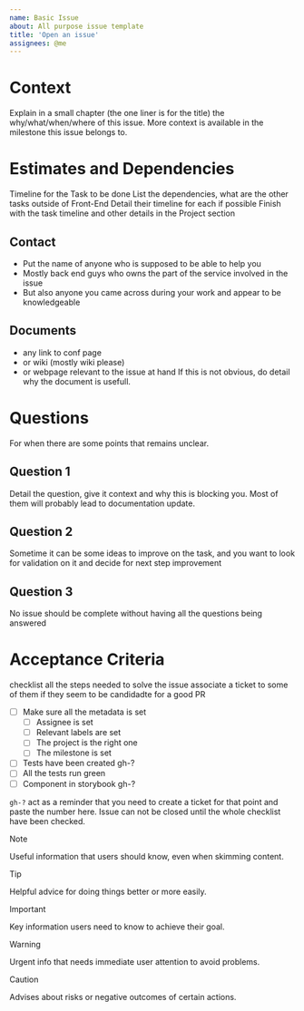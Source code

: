 ```yaml
---
name: Basic Issue
about: All purpose issue template
title: 'Open an issue'
assignees: @me
---
```


# Context

Explain in a small chapter (the one liner is for the title) the why/what/when/where of this issue.
More context is available in the milestone this issue belongs to.

# Estimates and Dependencies

Timeline for the Task to be done
List the dependencies, what are the other tasks outside of Front-End
Detail their timeline for each if possible
Finish with the task timeline and other details in the Project section

## Contact

- Put the name of anyone who is supposed to be able to help you
- Mostly back end guys who owns the part of the service involved in the issue
- But also anyone you came across during your work and appear to be knowledgeable

## Documents

- any link to conf page
- or wiki (mostly wiki please)
- or webpage relevant to the issue at hand
  If this is not obvious, do detail why the document is usefull.

# Questions

For when there are some points that remains unclear.

## Question 1

Detail the question, give it context and why this is blocking you.
Most of them will probably lead to documentation update.

## Question 2

Sometime it can be some ideas to improve on the task, and you want
to look for validation on it and decide for next step improvement

## Question 3

No issue should be complete without having all the questions being answered

# Acceptance Criteria

checklist all the steps needed to solve the issue
associate a ticket to some of them if they seem to be candidadte for a good PR

- [ ] Make sure all the metadata is set
  - [ ] Assignee is set
  - [ ] Relevant labels are set
  - [ ] The project is the right one
  - [ ] The milestone is set
- [ ] Tests have been created gh-?
- [ ] All the tests run green
- [ ] Component in storybook gh-?

`gh-?` act as a reminder that you need to create a ticket for that point and paste the number here.
Issue can not be closed until the whole checklist have been checked.

> [!NOTE]
> Useful information that users should know, even when skimming content.

> [!TIP]
> Helpful advice for doing things better or more easily.

> [!IMPORTANT]
> Key information users need to know to achieve their goal.

> [!WARNING]
> Urgent info that needs immediate user attention to avoid problems.

> [!CAUTION]
> Advises about risks or negative outcomes of certain actions.
